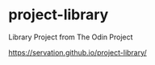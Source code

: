 # project-library

Library Project from The Odin Project

https://servation.github.io/project-library/
